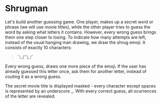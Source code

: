 # Shrugman

Let's build another guessing game. One player, makes up a secret word or phrase (we will use movie titles), while the other player tries to guess the word by asking what letters it contains. However, every wrong guess brings them one step closer to losing. To indicate how many attempts are left, instead of the usual hanging man drawing, we draw the shrug emoji. It consists of exactly 10 characters:

> ¯\\\_('')\_/¯

Every wrong guess, draws one more piece of the emoji. If the user has already guessed this letter once, ask them for another letter, instead of couting it as a wrong guess.

The secret movie title is displayed masked - every character except spaces is represented by an underscore \_. With every correct guess, all ocurrences of the letter are revealed.
